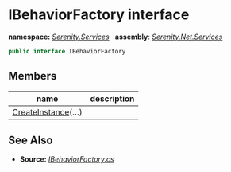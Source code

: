 # IBehaviorFactory interface
**namespace:** *[Serenity.Services](../README.md#serenity.services-namespace)*   **assembly**: *[Serenity.Net.Services](../README.md)*

```csharp
public interface IBehaviorFactory
```

## Members

| name | description |
| --- | --- |
| [CreateInstance](IBehaviorFactory/CreateInstance.md)(…) |  |

## See Also

* **Source:** *[IBehaviorFactory.cs](https://github.com/serenity-is/Serenity/blob/master/src/Serenity.Net.Services/RequestHandlers/Behavior/IBehaviorFactory.cs)*